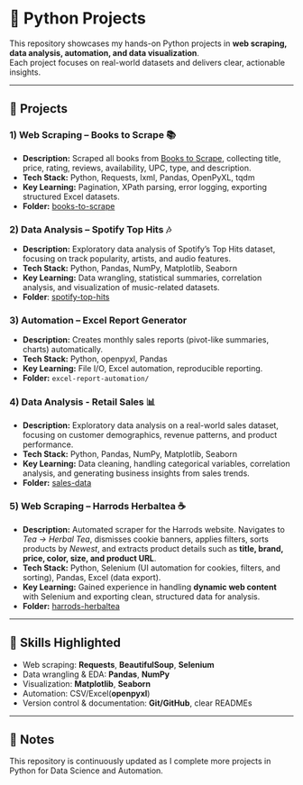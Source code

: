 # 🐍 Python Projects

This repository showcases my hands-on Python projects in **web scraping, data analysis, automation, and data visualization**.  
Each project focuses on real-world datasets and delivers clear, actionable insights.

---

## 📂 Projects

### 1) Web Scraping – Books to Scrape 📚
- **Description:** Scraped all books from [Books to Scrape](https://books.toscrape.com), collecting title, price, rating, reviews, availability, UPC, type, and description.
- **Tech Stack:** Python, Requests, lxml, Pandas, OpenPyXL, tqdm
- **Key Learning:** Pagination, XPath parsing, error logging, exporting structured Excel datasets.
- **Folder:** [books-to-scrape](./books-to-scrape)

### 2) Data Analysis – Spotify Top Hits 🎶
- **Description:** Exploratory data analysis of Spotify’s Top Hits dataset, focusing on track popularity, artists, and audio features.
- **Tech Stack:** Python, Pandas, NumPy, Matplotlib, Seaborn
- **Key Learning:** Data wrangling, statistical summaries, correlation analysis, and visualization of music-related datasets.
- **Folder**: [spotify-top-hits](./spotify-top-hits)

### 3) Automation – Excel Report Generator
- **Description:** Creates monthly sales reports (pivot-like summaries, charts) automatically.
- **Tech Stack:** Python, openpyxl, Pandas
- **Key Learning:** File I/O, Excel automation, reproducible reporting.
- **Folder:** `excel-report-automation/`

### 4) Data Analysis - Retail Sales 📊
- **Description:** Exploratory data analysis on a real-world sales dataset, focusing on customer demographics, revenue patterns, and product performance.  
- **Tech Stack:** Python, Pandas, NumPy, Matplotlib, Seaborn  
- **Key Learning:** Data cleaning, handling categorical variables, correlation analysis, and generating business insights from sales trends.  
- **Folder:** [sales-data](./sales-data)  

### 5) Web Scraping – Harrods Herbaltea ☕️  
- **Description:** Automated scraper for the Harrods website. Navigates to *Tea → Herbal Tea*, dismisses cookie banners, applies filters, sorts products by *Newest*, and extracts product details such as **title, brand, price, color, size, and product URL**.  
- **Tech Stack:** Python, Selenium (UI automation for cookies, filters, and sorting), Pandas, Excel (data export).  
- **Key Learning:** Gained experience in handling **dynamic web content** with Selenium and exporting clean, structured data for analysis.  
- **Folder:** [harrods-herbaltea](./harrods-herbaltea) 
---

## 🚀 Skills Highlighted
- Web scraping: **Requests**, **BeautifulSoup**, **Selenium**
- Data wrangling & EDA: **Pandas**, **NumPy**
- Visualization: **Matplotlib**, **Seaborn**
- Automation: CSV/Excel(**openpyxl**)
- Version control & documentation: **Git/GitHub**, clear READMEs

---

## 📌 Notes
This repository is continuously updated as I complete more projects in Python for Data Science and Automation. 
